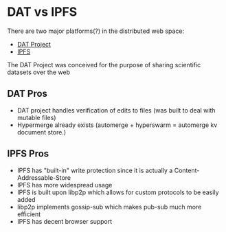 # DAT vs IPFS

There are two major platforms(?) in the distributed web space:

* [DAT Project](https://datprotocol.github.io/how-dat-works/)
* [IPFS](https://docs.ipfs.io/concepts/how-ipfs-works/)

The DAT Project was conceived for the purpose of sharing scientific datasets over the web

## DAT Pros

* DAT project handles verification of edits to files (was built to deal with mutable files)
* Hypermerge already exists (automerge + hyperswarm = automerge kv document store.)

## IPFS Pros

* IPFS has "built-in" write protection since it is actually a Content-Addressable-Store
* IPFS has more widespread usage
* IPFS is built upon libp2p which allows for custom protocols to be easily added
* libp2p implements gossip-sub which makes pub-sub much more efficient
* IPFS has decent browser support
